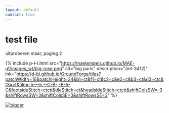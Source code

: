 ```yaml
---
layout: default
contact: true
---
```


# test file
uitproberen maar, poging 2


{% include p-l-l.html
  src="https://maetempels.github.io/MAE-gf/images_wt/big-rose.png"
  alt="big paris"
  description="(mt-3412)"
  lnk="https://d-bl.github.io/GroundForge/tiles?patchWidth=16&patchHeight=24&b1=ct&f1=ct&c2=c&e2=c&b3=ct&d3=ctc&f3=ct&tile=-5---5,--C-B-,-B-5-C&footsideStitch=ctctt&tileStitch=ct&headsideStitch=ctctt&shiftColsSW=-3&shiftRowsSW=3&shiftColsSE=3&shiftRowsSE=3"
%} 


[![bigger][b]][c]

[b]: https://maetempels.github.io/MAE-gf/images_wt/big-rose.png
[c]: https://d-bl.github.io/GroundForge/tiles?patchWidth=16&patchHeight=24&b1=ct&f1=ct&c2=c&e2=c&b3=ct&d3=ctc&f3=ct&tile=-5---5,--C-B-,-B-5-C&footsideStitch=ctctt&tileStitch=ct&headsideStitch=ctctt&shiftColsSW=-3&shiftRowsSW=3&shiftColsSE=3&shiftRowsSE=3

